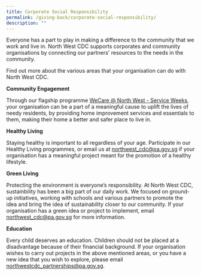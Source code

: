 ```yaml
---
title: Corporate Social Responsibility
permalink: /giving-back/corporate-social-responsibility/
description: ""
---
```

<meta name="description" content="Corporate Social Responsibility">

Everyone has a part to play in making a difference to the community that we work and live in. North West CDC supports corporates and community organisations by connecting our partners' resources to the needs in the community.

Find out more about the various areas that your organisation can do with North West CDC.

**Community Engagement** 

Through our flagship programme [WeCare @ North West - Service Weeks](https://northwest.cdc.gov.sg/programmes/connecting-the-community/wecare-northwest-serviceweeks), your organisation can be a part of a meaningful cause to uplift the lives of needy residents, by providing home improvement services and essentials to them, making their home a better and safer place to live in.   

  **Healthy Living**  
	
Staying healthy is important to all regardless of your age. Participate in our Healthy Living programmes, or email us at northwest_cdc@pa.gov.sg if your organisation has a meaningful project meant for the promotion of a healthy lifestyle. 

 **Green Living**  

Protecting the environment is everyone’s responsibility. At North West CDC, sustainbility has been a big part of our daily work. We focused on ground-up initiatives, working with schools and various partners to promote the idea and bring the idea of sustainability closer to our community. If your organisation 
has a green idea or project to implement, email northwest_cdc@pa.gov.sg for more information.

**Education**

Every child deserves an education. Children should not be placed at a disadvantage because of their financial background.  If your organisation wishes to carry out projects in the above mentioned areas, or you have a new idea that you wish to explore, please email northwestcdc_partnerships@pa.gov.sg.